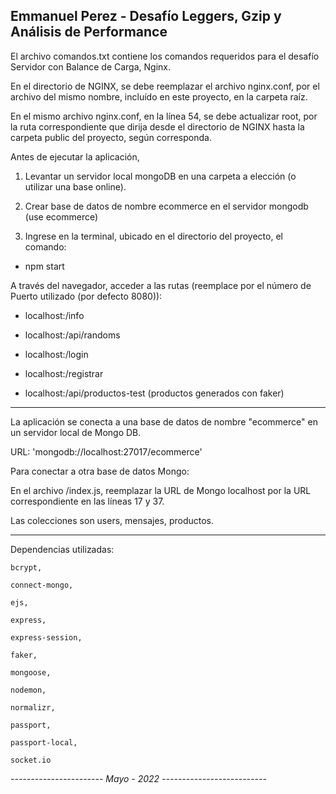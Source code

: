Emmanuel Perez - Desafío Leggers, Gzip y Análisis de Performance
-------------------------------------------------------------

El archivo comandos.txt contiene los comandos requeridos para el desafío Servidor con Balance de Carga, Nginx.

En el directorio de NGINX, se debe reemplazar el archivo nginx.conf, por el archivo del mismo nombre, incluído en este proyecto, en la carpeta raíz.

En el mismo archivo nginx.conf, en la línea 54, se debe actualizar root, por la ruta correspondiente que dirija desde el directorio de NGINX hasta la carpeta public del proyecto, según corresponda.

Antes de ejecutar la aplicación, 

1. Levantar un servidor local mongoDB en una carpeta a elección (o utilizar una base online).

2. Crear base de datos de nombre ecommerce en el servidor mongodb (use ecommerce)

3. Ingrese en la terminal, ubicado en el directorio del proyecto, el comando:

- npm start

A través del navegador, acceder a las rutas (reemplace <PORT> por el número de Puerto utilizado (por defecto 8080)):

- localhost:<PORT>/info

- localhost:<PORT>/api/randoms

- localhost:<PORT>/login

- localhost:<PORT>/registrar

- localhost:<PORT>/api/productos-test (productos generados con faker)

------------------------------------------------------------------------


La aplicación se conecta a una base de datos de nombre "ecommerce" en un servidor local de Mongo DB.

URL: 'mongodb://localhost:27017/ecommerce'

Para conectar a otra base de datos Mongo:

En el archivo /index.js, reemplazar la URL de Mongo localhost por la URL correspondiente en las líneas 17 y 37.

Las colecciones son users, mensajes, productos.



--------------------------------------------------------------

Dependencias utilizadas: 

    bcrypt,

    connect-mongo,

    ejs,

    express,

    express-session,

    faker,

    mongoose,

    nodemon,

    normalizr,
    
    passport,

    passport-local,

    socket.io

*----------------------- Mayo - 2022 --------------------------*